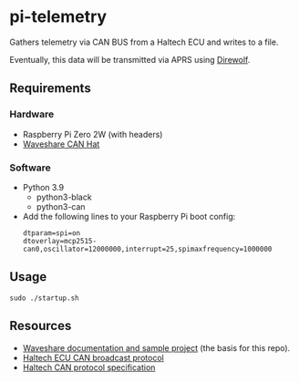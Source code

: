 # pi-telemetry
Gathers telemetry via CAN BUS from a Haltech ECU and writes to a file.

Eventually, this data will be transmitted via APRS using [Direwolf](https://github.com/wb2osz/direwolf).

## Requirements

### Hardware
- Raspberry Pi Zero 2W (with headers)
- [Waveshare CAN Hat](https://www.waveshare.com/rs485-can-hat.htm)

### Software
- Python 3.9
  - python3-black
  - python3-can
- Add the following lines to your Raspberry Pi boot config:
  ```
  dtparam=spi=on
  dtoverlay=mcp2515-can0,oscillator=12000000,interrupt=25,spimaxfrequency=1000000
  ```

## Usage

`sudo ./startup.sh`

## Resources

- [Waveshare documentation and sample project](https://www.waveshare.com/wiki/RS485_CAN_HAT) (the basis for this repo).
- [Haltech ECU CAN broadcast protocol](https://support.haltech.com/portal/en/kb/articles/haltech-can-ecu-broadcast-protocol)
- [Haltech CAN protocol specification](https://support.haltech.com/portal/en/kb/articles/haltech-can-protocol-specification)